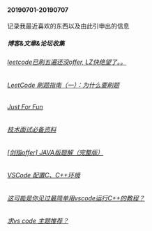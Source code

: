 #### 20190701-20190707 
记录我最近喜欢的东西以及由此引申出的信息
##### 博客&文章&论坛收集
###### [leetcode已刷五遍还没offer, LZ快绝望了。。](https://www.1point3acres.com/bbs/thread-168094-1-1.html)
###### [LeetCode 刷题指南（一）：为什么要刷题](https://selfboot.cn/2016/07/24/leetcode_guide_why/)
###### [Just For Fun](https://selfboot.cn/)
###### [技术面试必备资料](https://github.com/CyC2018/CS-Notes)
###### [[剑指offer] JAVA版题解（完整版）](https://zhuanlan.zhihu.com/p/42199771)

###### [VSCode 配置C、C++环境](https://blog.csdn.net/cod_E/article/details/78770846)
###### [这可能是你见过最简单用vscode运行C++的教程？](https://www.bilibili.com/video/av48031668?from=search&seid=15314281826142443218)
###### [求vs code 主题推荐？](https://www.zhihu.com/question/38435139)
